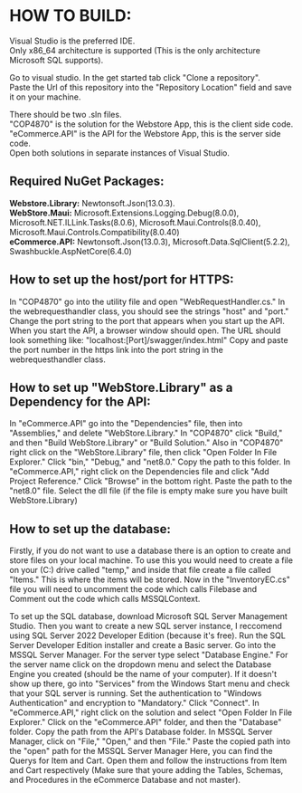 # HOW TO BUILD:

Visual Studio is the preferred IDE. <br />
Only x86_64 architecture is supported (This is the only architecture Microsoft SQL supports).

Go to visual studio. In the get started tab click "Clone a repository". <br />
Paste the Url of this repository into the "Repository Location" field and save it on your machine. <br />

There should be two .sln files. <br />
"COP4870" is the solution for the Webstore App, this is the client side code. <br />
"eCommerce.API" is the API for the Webstore App, this is the server side code. <br />
Open both solutions in separate instances of Visual Studio. <br />

## Required NuGet Packages: <br />
**Webstore.Library:** Newtonsoft.Json(13.0.3). <br />
**WebStore.Maui:** Microsoft.Extensions.Logging.Debug(8.0.0), Microsoft.NET.ILLink.Tasks(8.0.6), Microsoft.Maui.Controls(8.0.40), Microsoft.Maui.Controls.Compatibility(8.0.40) <br />
**eCommerce.API:** Newtonsoft.Json(13.0.3), Microsoft.Data.SqlClient(5.2.2), Swashbuckle.AspNetCore(6.4.0) <br />

## How to set up the host/port for HTTPS: <br />
In "COP4870" go into the utility file and open "WebRequestHandler.cs."
In the webrequesthandler class, you should see the strings "host" and "port."
Change the port string to the port that appears when you start up the API.
When you start the API, a browser window should open. 
The URL should look something like: "localhost:[Port]/swagger/index.html" 
Copy and paste the port number in the https link into the port string in the webrequesthandler class. 

## How to set up "WebStore.Library" as a Dependency for the API: <br />
In "eCommerce.API" go into the "Dependencies" file, then into "Assemblies," and delete "WebStore.Library."
In "COP4870" click "Build," and then "Build WebStore.Library" or "Build Solution."
Also in "COP4870" right click on the "WebStore.Library" file, then click "Open Folder In File Explorer."
Click "bin," "Debug," and "net8.0."
Copy the path to this folder.
In "eCommerce.API," right click on the Dependencies file and click "Add Project Reference."
Click "Browse" in the bottom right.
Paste the path to the "net8.0" file.
Select the dll file (if the file is empty make sure you have built WebStore.Library)

## How to set up the database: <br />
Firstly, if you do not want to use a database there is an option to create and store files on your local machine.
To use this you would need to create a file on your (C:) drive called "temp," and inside that file create a file called "Items."
This is where the items will be stored.
Now in the "InventoryEC.cs" file you will need to uncomment the code which calls Filebase and Comment out the code which calls MSSQLContext. <br />

To set up the SQL database, download Microsoft SQL Server Management Studio.
Then you want to create a new SQL server instance, I reccomend using SQL Server 2022 Developer Edition (because it's free).
Run the SQL Server Developer Edition installer and create a Basic server.
Go into the MSSQL Server Manager. 
For the server type select "Database Engine." 
For the server name click on the dropdown menu and select the Database Engine you created (should be the name of your computer).
If it doesn't show up there, go into "Services" from the Windows Start menu and check that your SQL server is running.
Set the authentication to "Windows Authentication" and encryption to "Mandatory."
Click "Connect".
In "eCommerce.API," right click on the solution and select "Open Folder In File Explorer." 
Click on the "eCommerce.API" folder, and then the "Database" folder.
Copy the path from the API's Database folder. 
In MSSQL Server Manager, click on "File," "Open," and then "File." 
Paste the copied path into the "open" path for the MSSQL Server Manager
Here, you can find the Querys for Item and Cart.
Open them and follow the instructions from Item and Cart respectively (Make sure that youre adding the Tables, Schemas, and Procedures in the eCommerce Database and not master).


